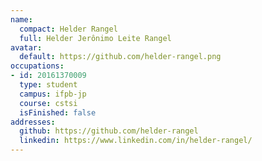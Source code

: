 ```yaml
---
name:
  compact: Helder Rangel
  full: Helder Jerônimo Leite Rangel
avatar:
  default: https://github.com/helder-rangel.png
occupations:
- id: 20161370009
  type: student
  campus: ifpb-jp
  course: cstsi
  isFinished: false
addresses:
  github: https://github.com/helder-rangel
  linkedin: https://www.linkedin.com/in/helder-rangel/
---
```

